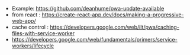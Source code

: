 * Example: https://github.com/deanhume/pwa-update-available
* from react : https://create-react-app.dev/docs/making-a-progressive-web-app/
* cache control : https://developers.google.com/web/ilt/pwa/caching-files-with-service-worker
* https://developers.google.com/web/fundamentals/primers/service-workers/lifecycle
